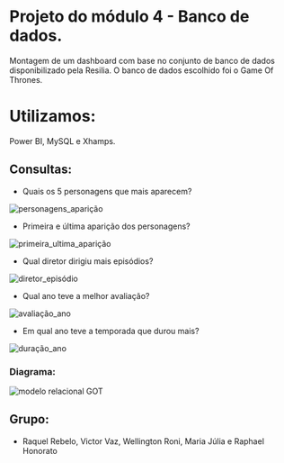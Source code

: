 # Projeto do módulo 4 - Banco de dados.

Montagem de um dashboard com base no conjunto de banco de dados disponibilizado pela Resilia. O banco de dados escolhido foi o Game Of Thrones.

# Utilizamos:

Power BI, MySQL e Xhamps.


##  Consultas:

- Quais os 5 personagens que mais aparecem?

![personagens_aparição](https://user-images.githubusercontent.com/114238197/215284355-8e66c65b-34b4-46bd-b784-ca650f39e060.png)

-  Primeira e última aparição dos personagens?

![primeira_ultima_aparição](https://user-images.githubusercontent.com/114238197/215284374-34a5ac20-347d-482f-baaa-b25827562b9a.png)


- Qual diretor dirigiu mais episódios?

![diretor_episódio](https://user-images.githubusercontent.com/114238197/215284563-1a7b930a-1f23-4dfa-98df-72e2ee3742cd.png)


- Qual ano teve a melhor avaliação?

![avaliação_ano](https://user-images.githubusercontent.com/114238197/215284614-0d616bca-0a05-4e8f-a474-bf3b7bd30ec9.png)

- Em qual ano teve a temporada que durou mais?

![duração_ano](https://user-images.githubusercontent.com/114238197/215284668-e5dc014e-096b-41b7-aab4-1ec7051b9b14.png)

### Diagrama:

![modelo relacional GOT](https://user-images.githubusercontent.com/114238197/215284715-5ff039fd-e175-498a-8c41-cabdb2dc8a5d.png)


## Grupo:

- Raquel Rebelo, Victor Vaz, Wellington Roni, Maria Júlia e Raphael Honorato
